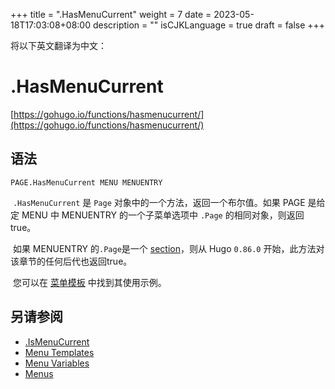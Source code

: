 +++
title = ".HasMenuCurrent"
weight = 7
date = 2023-05-18T17:03:08+08:00
description = ""
isCJKLanguage = true
draft = false
+++

将以下英文翻译为中文：
# .HasMenuCurrent

[https://gohugo.io/functions/hasmenucurrent/](https://gohugo.io/functions/hasmenucurrent/)



## 语法

```
PAGE.HasMenuCurrent MENU MENUENTRY
```

​	`.HasMenuCurrent`  是  `Page`  对象中的一个方法，返回一个布尔值。如果 PAGE 是给定 MENU 中 MENUENTRY 的一个子菜单选项中  `.Page`  的相同对象，则返回true。  

​	如果 MENUENTRY 的`.Page`是一个 [section](https://gohugo.io/content-management/sections/)，则从 Hugo `0.86.0` 开始，此方法对该章节的任何后代也返回true。

​	您可以在 [菜单模板](https://gohugo.io/templates/menu-templates/) 中找到其使用示例。

## 另请参阅

- [.IsMenuCurrent](https://gohugo.io/functions/ismenucurrent/)
- [Menu Templates](https://gohugo.io/templates/menu-templates/)
- [Menu Variables](https://gohugo.io/variables/menus/)
- [Menus](https://gohugo.io/content-management/menus/)
